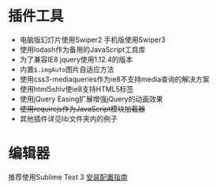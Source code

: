 # 插件工具

* 电脑版幻灯片使用Swiper2 手机版使用Swiper3
* 使用lodash作为备用的JavaScript工具库
* 为了兼容IE8 jquery使用1.12.4的版本
* 内置`$.imgAuto`图片自适应方法
* 使用css3-mediaqueries作为ie8不支持media查询的解决方案
* 使用html5shiv使ie8支持HTML5标签
* 使用jQuery Easing扩展增强jQuery的动画效果
* ~~使用requirejs作为JavaScript模块加载器~~
* 其他插件详见lib文件夹内的例子

# 编辑器

推荐使用Sublime Text 3  [安装配置指南](https://github.com/mkzxcvbnm/sublime-text-3)

